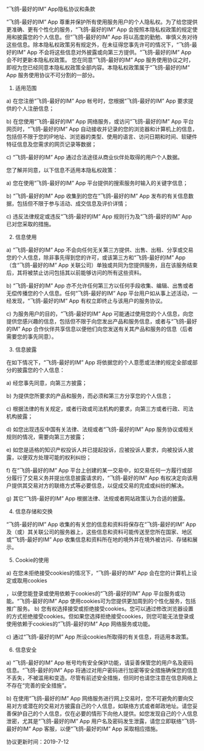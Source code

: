 
“飞鸽-最好的IM” App隐私协议和条款

“飞鸽-最好的IM” App 尊重并保护所有使用服务用户的个人隐私权。为了给您提供更准确、更有个性化的服务，“飞鸽-最好的IM” App 会按照本隐私权政策的规定使用和披露您的个人信息。但“飞鸽-最好的IM” App 将以高度的勤勉、审慎义务对待这些信息。除本隐私权政策另有规定外，在未征得您事先许可的情况下，“飞鸽-最好的IM” App 不会将这些信息对外披露或向第三方提供。“飞鸽-最好的IM” App 会不时更新本隐私权政策。 您在同意“飞鸽-最好的IM” App 服务使用协议之时，即视为您已经同意本隐私权政策全部内容。本隐私权政策属于“飞鸽-最好的IM” App 服务使用协议不可分割的一部分。 

1. 适用范围 

a) 在您注册“飞鸽-最好的IM” App 帐号时，您根据“飞鸽-最好的IM” App 要求提供的个人注册信息； 

b) 在您使用“飞鸽-最好的IM” App 网络服务，或访问“飞鸽-最好的IM” App 平台网页时，“飞鸽-最好的IM” App 自动接收并记录的您的浏览器和计算机上的信息，包括但不限于您的IP地址、浏览器的类型、使用的语言、访问日期和时间、软硬件特征信息及您需求的网页记录等数据； 

c) “飞鸽-最好的IM” App 通过合法途径从商业伙伴处取得的用户个人数据。 

您了解并同意，以下信息不适用本隐私权政策： 

a) 您在使用“飞鸽-最好的IM” App 平台提供的搜索服务时输入的关键字信息； 

b) “飞鸽-最好的IM” App 收集到的您在“飞鸽-最好的IM” App 发布的有关信息数据，包括但不限于参与活动、成交信息及评价详情； 

c) 违反法律规定或违反“飞鸽-最好的IM” App 规则行为及“飞鸽-最好的IM” App 已对您采取的措施。 

2. 信息使用 

a) “飞鸽-最好的IM” App 不会向任何无关第三方提供、出售、出租、分享或交易您的个人信息，除非事先得到您的许可，或该第三方和“飞鸽-最好的IM” App （含“飞鸽-最好的IM” App 关联公司）单独或共同为您提供服务，且在该服务结束后，其将被禁止访问包括其以前能够访问的所有这些资料。 

b) “飞鸽-最好的IM” App 亦不允许任何第三方以任何手段收集、编辑、出售或者无偿传播您的个人信息。任何“飞鸽-最好的IM” App 平台用户如从事上述活动，一经发现，“飞鸽-最好的IM” App 有权立即终止与该用户的服务协议。 

c) 为服务用户的目的，“飞鸽-最好的IM” App 可能通过使用您的个人信息，向您提供您感兴趣的信息，包括但不限于向您发出产品和服务信息，或者与“飞鸽-最好的IM” App 合作伙伴共享信息以便他们向您发送有关其产品和服务的信息（后者需要您的事先同意）。 

3. 信息披露 

在如下情况下，“飞鸽-最好的IM” App 将依据您的个人意愿或法律的规定全部或部分的披露您的个人信息： 

a) 经您事先同意，向第三方披露； 

b) 为提供您所要求的产品和服务，而必须和第三方分享您的个人信息； 

c) 根据法律的有关规定，或者行政或司法机构的要求，向第三方或者行政、司法机构披露；

d) 如您出现违反中国有关法律、法规或者“飞鸽-最好的IM” App 服务协议或相关规则的情况，需要向第三方披露；  

e) 如您是适格的知识产权投诉人并已提起投诉，应被投诉人要求，向被投诉人披露，以便双方处理可能的权利纠纷；

f) 在“飞鸽-最好的IM” App 平台上创建的某一交易中，如交易任何一方履行或部分履行了交易义务并提出信息披露请求的，“飞鸽-最好的IM” App 有权决定向该用户提供其交易对方的联络方式等必要信息，以促成交易的完成或纠纷的解决。  

g) 其它“飞鸽-最好的IM” App 根据法律、法规或者网站政策认为合适的披露。  

4. 信息存储和交换  

“飞鸽-最好的IM” App 收集的有关您的信息和资料将保存在“飞鸽-最好的IM” App 及（或）其关联公司的服务器上，这些信息和资料可能传送至您所在国家、地区或“飞鸽-最好的IM” App 收集信息和资料所在地的境外并在境外被访问、存储和展示。 

5. Cookie的使用 

a) 在您未拒绝接受cookies的情况下，“飞鸽-最好的IM” App 会在您的计算机上设定或取用cookies

，以便您能登录或使用依赖于cookies的“飞鸽-最好的IM” App 平台服务或功能。“飞鸽-最好的IM” App 使用cookies可为您提供更加周到的个性化服务，包括推广服务。  b) 您有权选择接受或拒绝接受cookies。您可以通过修改浏览器设置的方式拒绝接受cookies。但如果您选择拒绝接受cookies，则您可能无法登录或使用依赖于cookies的“飞鸽-最好的IM” App 网络服务或功能。 

c) 通过“飞鸽-最好的IM” App 所设cookies所取得的有关信息，将适用本政策。  

6. 信息安全  

a) “飞鸽-最好的IM” App 帐号均有安全保护功能，请妥善保管您的用户名及密码信息。“飞鸽-最好的IM” App 将通过对用户密码进行加密等安全措施确保您的信息不丢失，不被滥用和变造。尽管有前述安全措施，但同时也请您注意在信息网络上不存在“完善的安全措施”。  

b) 在使用“飞鸽-最好的IM” App 网络服务进行网上交易时，您不可避免的要向交易对方或潜在的交易对方披露自己的个人信息，如联络方式或者邮政地址。请您妥善保护自己的个人信息，仅在必要的情形下向他人提供。如您发现自己的个人信息泄密，尤其是“飞鸽-最好的IM” App 用户名及密码发生泄露，请您立即联络“飞鸽-最好的IM” App 客服，以便“飞鸽-最好的IM” App 采取相应措施。

协议更新时间：2019-7-12
